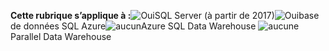 <Token>**Cette rubrique s’applique à :**![Oui](media/yes.png)SQL Server (à partir de 2017)![Oui](media/yes.png)base de données SQL Azure![aucun](media/no.png)Azure SQL Data Warehouse ![aucune](media/no.png)Parallel Data Warehouse</Token>

